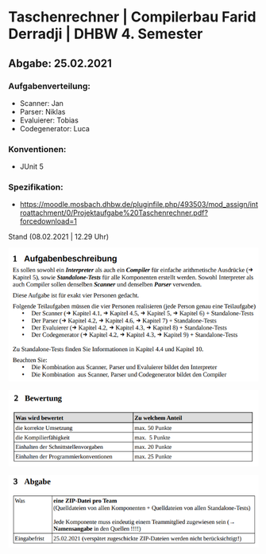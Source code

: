 # Taschenrechner | Compilerbau Farid Derradji | DHBW 4. Semester

## Abgabe: 25.02.2021 

### Aufgabenverteilung:
* Scanner: Jan
* Parser: Niklas
* Evaluierer: Tobias
* Codegenerator: Luca


### Konventionen:
* JUnit 5

### Spezifikation:
* https://moodle.mosbach.dhbw.de/pluginfile.php/493503/mod_assign/introattachment/0/Projektaufgabe%20Taschenrechner.pdf?forcedownload=1

Stand (08.02.2021 | 12.29 Uhr)

![Aufgabenbeschreibung](images/image.png)

![Bewertung](images/picture2.png)

![Abgabeinformationen](images/picture3.png)
